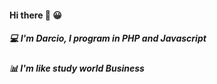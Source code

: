 #### Hi there 👋 😀

##### 💻  I'm Darcio, I program in PHP and Javascript
##### 📊  I'm like study world Business

